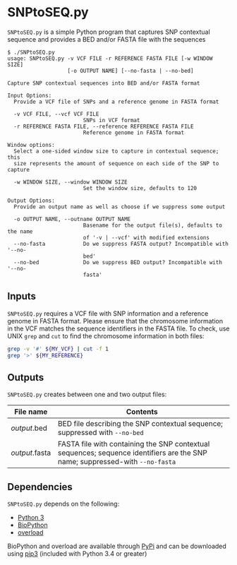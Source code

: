 # SNPtoSEQ.py

`SNPtoSEQ.py` is a simple Python program that captures SNP contextual sequence and provides a BED and/or FASTA file with the sequences

```
$ ./SNPtoSEQ.py
usage: SNPtoSEQ.py -v VCF FILE -r REFERENCE FASTA FILE [-w WINDOW SIZE]
                   [-o OUTPUT NAME] [--no-fasta | --no-bed]

Capture SNP contextual sequences into BED and/or FASTA format

Input Options:
  Provide a VCF file of SNPs and a reference genome in FASTA format

  -v VCF FILE, --vcf VCF FILE
                        SNPs in VCF format
  -r REFERENCE FASTA FILE, --reference REFERENCE FASTA FILE
                        Reference genome in FASTA format

Window options:
  Select a one-sided window size to capture in contextual sequence; this
  size represents the amount of sequence on each side of the SNP to capture

  -w WINDOW SIZE, --window WINDOW SIZE
                        Set the window size, defaults to 120

Output Options:
  Provide an output name as well as choose if we suppress some output

  -o OUTPUT NAME, --outname OUTPUT NAME
                        Basename for the output file(s), defaults to the name
                        of '-v | --vcf' with modified extensions
  --no-fasta            Do we suppress FASTA output? Incompatible with '--no-
                        bed'
  --no-bed              Do we suppress BED output? Incompatible with '--no-
                        fasta'
```

## Inputs

`SNPtoSEQ.py` requires a VCF file with SNP information and a reference genome in FASTA format. Please ensure that the chromosome information in the VCF matches the sequence identifiers in the FASTA file. To check, use UNIX `grep` and `cut` to find the chromosome information in both files:

```bash
grep -v '#' ${MY_VCF} | cut -f 1
grep '>' ${MY_REFERENCE}
```

## Outputs

`SNPtoSEQ.py` creates between one and two output files:

| File name | Contents |
| --------- | -------- |
| *output*.bed | BED file describing the SNP contextual sequence; suppressed with `--no-bed` |
| *output*.fasta | FASTA file with containing the SNP contextual sequences; sequence identifiers are the SNP name; suppressed-with `--no-fasta` |

## Dependencies

`SNPtoSEQ.py` depends on the following:
 - [Python 3](https://www.python.org/)
 - [BioPython](http://biopython.org/wiki/Biopython)
 - [overload](https://pypi.python.org/pypi/overload)

BioPython and overload are available through [PyPi](https://pypi.python.org/pypi) and can be downloaded using [pip3](https://pip.pypa.io/en/latest/installing/) (included with Python 3.4 or greater)